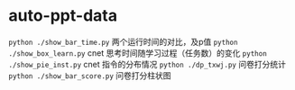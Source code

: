 # auto-ppt-data

`python ./show_bar_time.py` 两个运行时间的对比，及p值
`python ./show_box_learn.py` cnet 思考时间随学习过程（任务数）的变化
`python ./show_pie_inst.py` cnet 指令的分布情况
`python ./dp_txwj.py` 问卷打分统计
`python ./show_bar_score.py` 问卷打分柱状图

